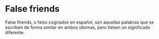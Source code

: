 # False friends
False friends, o falso cognados en español, son aquellas palabras que se escriben de forma similar en ambos idiomas, pero tienen un significado diferente.